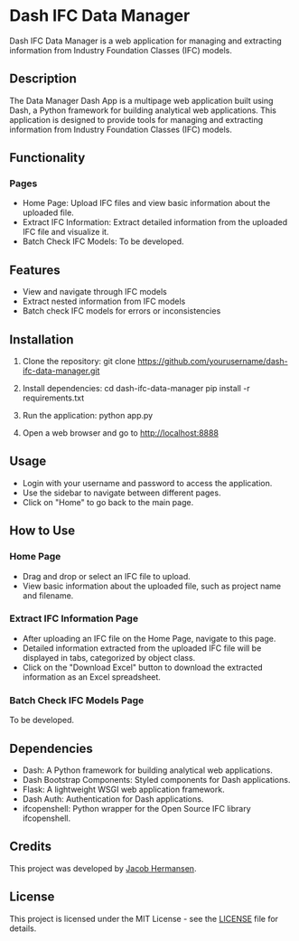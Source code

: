 # Dash IFC Data Manager

Dash IFC Data Manager is a web application for managing and extracting information from Industry Foundation Classes (IFC) models.


## Description

The Data Manager Dash App is a multipage web application built using Dash, a Python framework for building analytical web applications. This application is designed to provide tools for managing and extracting information from Industry Foundation Classes (IFC) models.

## Functionality

### Pages
- Home Page: Upload IFC files and view basic information about the uploaded file.
- Extract IFC Information: Extract detailed information from the uploaded IFC file and visualize it.
- Batch Check IFC Models: To be developed.

## Features

- View and navigate through IFC models
- Extract nested information from IFC models
- Batch check IFC models for errors or inconsistencies

## Installation

1. Clone the repository:
    git clone https://github.com/yourusername/dash-ifc-data-manager.git

2. Install dependencies:
    cd dash-ifc-data-manager
    pip install -r requirements.txt

3. Run the application:
    python app.py

4. Open a web browser and go to [http://localhost:8888](http://localhost:8888)

## Usage

- Login with your username and password to access the application.
- Use the sidebar to navigate between different pages.
- Click on "Home" to go back to the main page.

## How to Use

### Home Page
* Drag and drop or select an IFC file to upload.
* View basic information about the uploaded file, such as project name and filename.
### Extract IFC Information Page
* After uploading an IFC file on the Home Page, navigate to this page.
* Detailed information extracted from the uploaded IFC file will be displayed in tabs, categorized by object class.
* Click on the "Download Excel" button to download the extracted information as an Excel spreadsheet.
### Batch Check IFC Models Page
To be developed.

## Dependencies

* Dash: A Python framework for building analytical web applications.
* Dash Bootstrap Components: Styled components for Dash applications.
* Flask: A lightweight WSGI web application framework.
* Dash Auth: Authentication for Dash applications.
* ifcopenshell: Python wrapper for the Open Source IFC library ifcopenshell.

## Credits

This project was developed by [Jacob Hermansen](https://github.com/yJahermansen).

## License

This project is licensed under the MIT License - see the [LICENSE](LICENSE) file for details.
